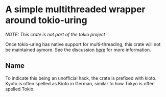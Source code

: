 # A simple multithreaded wrapper around tokio-uring

*NOTE: This crate is not part of the tokio project*

Once tokio-uring has native support for multi-threading, this crate will not be maintained aymore. See the discussion [here](https://github.com/tokio-rs/tokio-uring/issues/258) for more information.

## Name
To indicate this being an unofficial hack, the crate is prefixed with kioto. Kyoto is often spelled as Kioto in German, similar to how Tokyo is often spelled Tokio.
